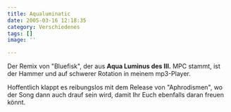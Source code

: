 ```yaml
---
title: Aqualuminatic
date: 2005-03-16 12:18:35
category: Verschiedenes
tags: []
image: ''

---
```


Der Remix von "Bluefisk", der aus **Aqua Luminus des III.** MPC stammt, ist der Hammer und auf schwerer Rotation in meinem mp3-Player.

Hoffentlich klappt es reibungslos mit dem Release von "Aphrodismen", wo der Song dann auch drauf sein wird, damit Ihr Euch ebenfalls daran freuen könnt.
